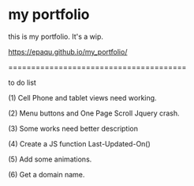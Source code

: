 # my portfolio
this is my portfolio. It's a wip.

https://epaqu.github.io/my_portfolio/

=======================================

 to do list
 
(1) Cell Phone and tablet views need working.

(2) Menu buttons and One Page Scroll Jquery crash.

(3) Some works need better description

(4) Create a JS function Last-Updated-On()

(5) Add some animations.

(6) Get a domain name.
